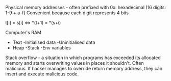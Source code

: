 Physical memory addresses - often prefixed with 0x: hexadecimal (16 digits: 1-9 + a-f)
Convenient because each digit represents 4 bits

t[i] = s[i] <=> *(t+1) = *(s+i)

Computer's RAM

- Text
-Initialised data
-Uninitialised data
- Heap
-Stack
-Env variables

Stack overflow - a situation in which programs has exceeded its allocated memory and starts overwriting values in places it shouldn't.
Often malicious. If hacker manages to override return memory address, they can insert and execute malicious code.
